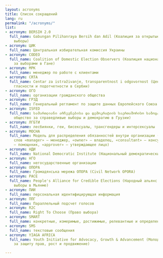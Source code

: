 ```yaml
---
layout: acronyms
title: Список сокращений
lang: ru
permalink: "/acronyms/"
list:
- acronym: BERSIH 2.0
  full_name: Gabungan Pilihanraya Bersih dan Adil (Коалиция за открытые и справедливые
    выборы)
- acronym: ЦИК
  full_name: Центральная избирательная комиссия Украины
- acronym: CODEO
  full_name: Coalition of Domestic Election Observers (Коалиция национальных наблюдателей
    за выборами в Гане)
- acronym: МРК
  full_name: менеджер по работе с клиентами
- acronym: CRTA
  full_name: Centar za istraživanje, transparentnost i odgovornost (Центр исследования,
    гласности и подотчетности в Сербии)
- acronym: ОГО
  full_name: организации гражданского общества
- acronym: ГРЗД
  full_name: Генеральный регламент по защите данных Европейского Союза
- acronym: ISFED
  full_name: სამართლიანი არჩევნებისა და დემოკრატიის საერთაშორისო საზოგადოება (Международное
    общество за справедливые выборы и демократию в Грузии)
- acronym: ЛГБТИ
  full_name: лесбиянки, геи, бисексуалы, трансгендеры и интерсексуалы
- acronym: MOCHA
  full_name: Модель для распределения обязанностей внутри организации (заглавные буквы
    слов «manager» – менеджер, «owner» – владелец, «consultant» – консультант, «helper»
    – помощнкик, «approver» – утверждающее лицо)
- acronym: НДИ
  full_name: National Democratic Institute (Национальный демократический институт)
- acronym: НГО
  full_name: негосударственные организации
- acronym: ОПОРА
  full_name: Громадянська мережа ОПОРА (Civil Network OPORA)
- acronym: PACE
  full_name: People's Alliance for Credible Elections (Народный альянс за честные
    выборы в Мьянме)
- acronym: ПИИ
  full_name: персональная идентифицирующая информация
- acronym: ППГ
  full_name: Параллельный подсчет голосов
- acronym: R2C
  full_name: Right To Choose (Право выбора)
- acronym: SMART
  full_name: конкретные, измеримые, достижимые, релевантные и определенные во времени
- acronym: SMS
  full_name: текстовые сообщения
- acronym: YIAGA AFRICA
  full_name: Youth Initiative for Advocacy, Growth & Advancement (Молодежная инициатива
    за защиту прав, рост и продвижение)

---
```

